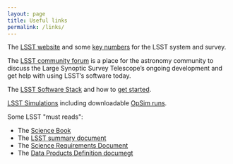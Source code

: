 ```yaml
---
layout: page
title: Useful links
permalink: /links/
---
```



The [LSST website](http://lsst.org) and some [key numbers](http://lsst.org/scientists/keynumbers) for the LSST system and survey.

The [LSST community forum](https://community.lsst.org) is a place for the astronomy community to discuss the Large Synoptic Survey Telescope’s ongoing development and get help with using LSST’s software today.

The [LSST Software Stack](http://dm.lsst.org/) and how to [get started](https://confluence.lsstcorp.org/display/LSWUG/Getting+Started+with+the+LSST+Software+Stack).

[LSST Simulations](https://confluence.lsstcorp.org/display/SIM/LSST+Simulation+Framework) including downloadable [OpSim runs](https://confluence.lsstcorp.org/display/SIM/OpSim+Datasets+for+Cadence+Workshop+LSST2015).

Some LSST "must reads":
- The [Science Book](http://lsst.org/content/lsst-science-book)
- The [LSST summary document](http://arxiv.org/pdf/0805.2366.pdf)
- The [Science Requirements Document](http://lsst.org/scientists/publications/science-requirements-document)
- The [Data Products Definition documegt](http://lsst.org/content/data-products-definition-document)
